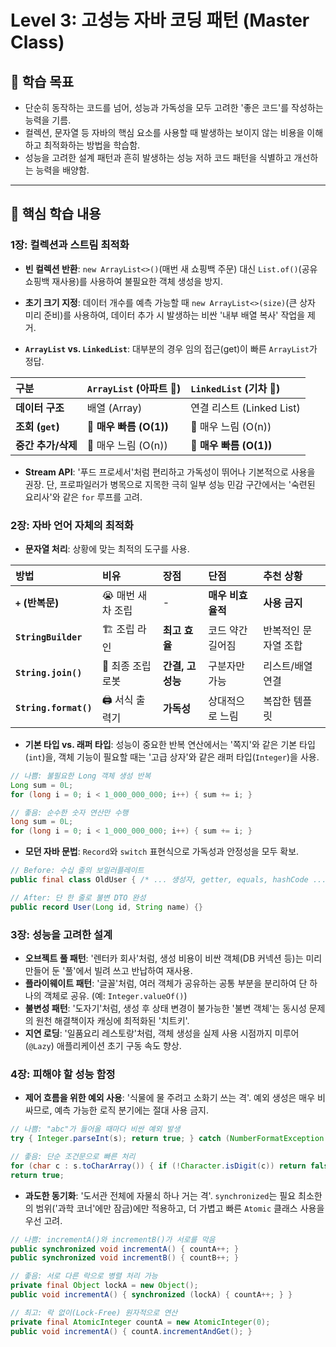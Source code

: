 # Level 3: 고성능 자바 코딩 패턴 (Master Class)

## 📝 학습 목표

- 단순히 동작하는 코드를 넘어, 성능과 가독성을 모두 고려한 '좋은 코드'를 작성하는 능력을 기름.
- 컬렉션, 문자열 등 자바의 핵심 요소를 사용할 때 발생하는 보이지 않는 비용을 이해하고 최적화하는 방법을 학습함.
- 성능을 고려한 설계 패턴과 흔히 발생하는 성능 저하 코드 패턴을 식별하고 개선하는 능력을 배양함.

---

## 🚀 핵심 학습 내용

### 1장: 컬렉션과 스트림 최적화

- **빈 컬렉션 반환**: `new ArrayList<>()`(매번 새 쇼핑백 주문) 대신 `List.of()`(공유 쇼핑백 재사용)를 사용하여 불필요한 객체 생성을 방지.

- **초기 크기 지정**: 데이터 개수를 예측 가능할 때 `new ArrayList<>(size)`(큰 상자 미리 준비)를 사용하여, 데이터 추가 시 발생하는 비싼 '내부 배열 복사' 작업을 제거.

- **`ArrayList` vs. `LinkedList`**: 대부분의 경우 임의 접근(get)이 빠른 `ArrayList`가 정답.

| 구분 | `ArrayList` (아파트 🏢) | `LinkedList` (기차 🚂) |
| :--- | :--- | :--- |
| **데이터 구조** | 배열 (Array) | 연결 리스트 (Linked List) |
| **조회 (`get`)** | **🥇 매우 빠름 (O(1))** | 🐢 매우 느림 (O(n)) |
| **중간 추가/삭제** | 🐢 매우 느림 (O(n)) | **🥇 매우 빠름 (O(1))** |

- **Stream API**: '푸드 프로세서'처럼 편리하고 가독성이 뛰어나 기본적으로 사용을 권장. 단, 프로파일러가 병목으로 지목한 극히 일부 성능 민감 구간에서는 '숙련된 요리사'와 같은 `for` 루프를 고려.

### 2장: 자바 언어 자체의 최적화

- **문자열 처리**: 상황에 맞는 최적의 도구를 사용.

| 방법 | 비유 | 장점 | 단점 | 추천 상황 |
| :--- | :--- | :--- | :--- | :--- |
| **`+` (반복문)** | 😭 매번 새 차 조립 | - | **매우 비효율적** | **사용 금지** |
| **`StringBuilder`**| 🏗️ 조립 라인 | **최고 효율** | 코드 약간 길어짐 | 반복적인 문자열 조합 |
| **`String.join()`**| 🚀 최종 조립 로봇 | **간결, 고성능** | 구분자만 가능 | 리스트/배열 연결 |
| **`String.format()`**| 🖨️ 서식 출력기 | **가독성** | 상대적으로 느림 | 복잡한 템플릿 |

- **기본 타입 vs. 래퍼 타입**: 성능이 중요한 반복 연산에서는 '쪽지'와 같은 기본 타입(`int`)을, 객체 기능이 필요할 때는 '고급 상자'와 같은 래퍼 타입(`Integer`)을 사용.

```java
// 나쁨: 불필요한 Long 객체 생성 반복
Long sum = 0L;
for (long i = 0; i < 1_000_000_000; i++) { sum += i; }

// 좋음: 순수한 숫자 연산만 수행
long sum = 0L;
for (long i = 0; i < 1_000_000_000; i++) { sum += i; }
```
- **모던 자바 문법**: `Record`와 `switch` 표현식으로 가독성과 안정성을 모두 확보.
```java
// Before: 수십 줄의 보일러플레이트
public final class OldUser { /* ... 생성자, getter, equals, hashCode ... */ }

// After: 단 한 줄로 불변 DTO 완성
public record User(Long id, String name) {}
```

### 3장: 성능을 고려한 설계

- **오브젝트 풀 패턴**: '렌터카 회사'처럼, 생성 비용이 비싼 객체(DB 커넥션 등)는 미리 만들어 둔 '풀'에서 빌려 쓰고 반납하여 재사용.
- **플라이웨이트 패턴**: '글꼴'처럼, 여러 객체가 공유하는 공통 부분을 분리하여 단 하나의 객체로 공유. (예: `Integer.valueOf()`)
- **불변성 패턴**: '도자기'처럼, 생성 후 상태 변경이 불가능한 '불변 객체'는 동시성 문제의 원천 해결책이자 캐싱에 최적화된 '치트키'.
- **지연 로딩**: '일품요리 레스토랑'처럼, 객체 생성을 실제 사용 시점까지 미루어(`@Lazy`) 애플리케이션 초기 구동 속도 향상.

### 4장: 피해야 할 성능 함정
- **제어 흐름을 위한 예외 사용**: '식물에 물 주려고 소화기 쓰는 격'. 예외 생성은 매우 비싸므로, 예측 가능한 로직 분기에는 절대 사용 금지.
```java
// 나쁨: "abc"가 들어올 때마다 비싼 예외 발생
try { Integer.parseInt(s); return true; } catch (NumberFormatException e) { return false; }

// 좋음: 단순 조건문으로 빠른 처리
for (char c : s.toCharArray()) { if (!Character.isDigit(c)) return false; }
return true;
```
- **과도한 동기화**: '도서관 전체에 자물쇠 하나 거는 격'. `synchronized`는 필요 최소한의 범위('과학 코너'에만 잠금)에만 적용하고, 더 가볍고 빠른 `Atomic` 클래스 사용을 우선 고려.
```java
// 나쁨: incrementA()와 incrementB()가 서로를 막음
public synchronized void incrementA() { countA++; }
public synchronized void incrementB() { countB++; }

// 좋음: 서로 다른 락으로 병렬 처리 가능
private final Object lockA = new Object();
public void incrementA() { synchronized (lockA) { countA++; } }

// 최고: 락 없이(Lock-Free) 원자적으로 연산
private final AtomicInteger countA = new AtomicInteger(0);
public void incrementA() { countA.incrementAndGet(); }
```
